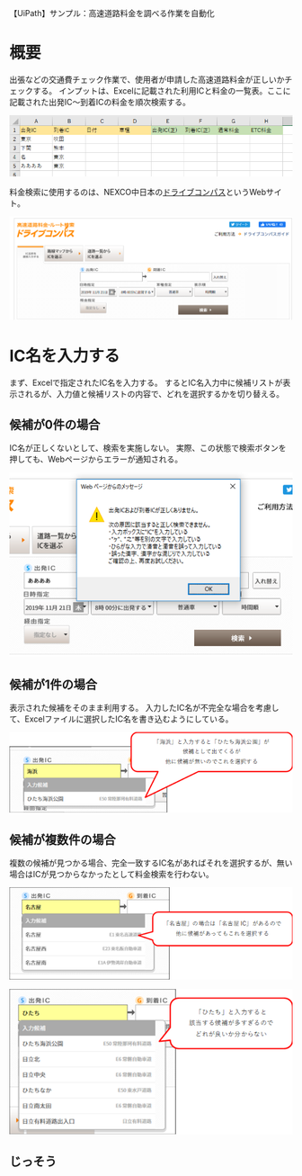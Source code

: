 
【UiPath】サンプル：高速道路料金を調べる作業を自動化

# 概要

出張などの交通費チェック作業で、使用者が申請した高速道路料金が正しいかチェックする。
インプットは、Excelに記載された利用ICと料金の一覧表。ここに記載された出発IC～到着ICの料金を順次検索する。

![](images/05.png)

料金検索に使用するのは、NEXCO中日本の[ドライブコンパス](https://dc.c-nexco.co.jp/dc/DriveCompass.html)というWebサイト。

![](images/06.png)

# IC名を入力する
まず、Excelで指定されたIC名を入力する。
するとIC名入力中に候補リストが表示されるが、入力値と候補リストの内容で、どれを選択するかを切り替える。

## 候補が0件の場合
IC名が正しくないとして、検索を実施しない。
実際、この状態で検索ボタンを押しても、Webページからエラーが通知される。

![](images/04.png)

## 候補が1件の場合
表示された候補をそのまま利用する。
入力したIC名が不完全な場合を考慮して、Excelファイルに選択したIC名を書き込むようにしている。

![](images/01.png)

## 候補が複数件の場合
複数の候補が見つかる場合、完全一致するIC名があればそれを選択するが、無い場合はICが見つからなかったとして料金検索を行わない。

![](images/03.png)

![](images/02.png)

 ## じっそう

 

 
